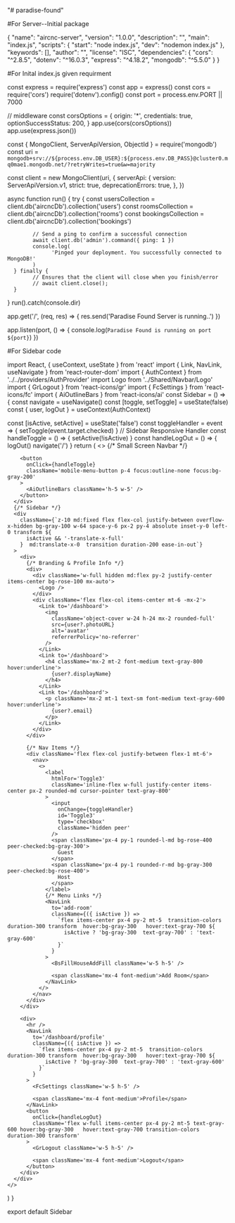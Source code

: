 "# paradise-found" 

#For Server--Initial package


{
  "name": "aircnc-server",
  "version": "1.0.0",
  "description": "",
  "main": "index.js",
  "scripts": {
    "start": "node index.js",
    "dev": "nodemon index.js"
  },
  "keywords": [],
  "author": "",
  "license": "ISC",
  "dependencies": {
    "cors": "^2.8.5",
    "dotenv": "^16.0.3",
    "express": "^4.18.2",
    "mongodb": "^5.5.0"
  }
}


#For Inital index.js given requirment


const express = require('express')
const app = express()
const cors = require('cors')
require('dotenv').config()
const port = process.env.PORT || 7000

// middleware
const corsOptions = {
      origin: '*',
      credentials: true,
      optionSuccessStatus: 200,
}
app.use(cors(corsOptions))
app.use(express.json())

const { MongoClient, ServerApiVersion, ObjectId } = require('mongodb')
const uri = `mongodb+srv://${process.env.DB_USER}:${process.env.DB_PASS}@cluster0.mq0mae1.mongodb.net/?retryWrites=true&w=majority`

const client = new MongoClient(uri, {
      serverApi: {
            version: ServerApiVersion.v1,
            strict: true,
            deprecationErrors: true,
      },
})

async function run() {
      try {
            const usersCollection = client.db('aircncDb').collection('users')
            const roomsCollection = client.db('aircncDb').collection('rooms')
            const bookingsCollection = client.db('aircncDb').collection('bookings')

            // Send a ping to confirm a successful connection
            await client.db('admin').command({ ping: 1 })
            console.log(
                  'Pinged your deployment. You successfully connected to MongoDB!'
            )
      } finally {
            // Ensures that the client will close when you finish/error
            // await client.close();
      }
}
run().catch(console.dir)

app.get('/', (req, res) => {
      res.send('Paradise Found Server is running..')
})

app.listen(port, () => {
      console.log(`Paradise Found is running on port ${port}`)
})


#For Sidebar code

import React, { useContext, useState } from 'react'
import { Link, NavLink, useNavigate } from 'react-router-dom'
import { AuthContext } from '../../providers/AuthProvider'
import Logo from '../Shared/Navbar/Logo'
import { GrLogout } from 'react-icons/gr'
import { FcSettings } from 'react-icons/fc'
import { AiOutlineBars } from 'react-icons/ai'
const Sidebar = () => {
  const navigate = useNavigate()
  const [toggle, setToggle] = useState(false)
  const { user, logOut } = useContext(AuthContext)

  const [isActive, setActive] = useState('false')
  const toggleHandler = event => {
    setToggle(event.target.checked)
  }
  // Sidebar Responsive Handler
  const handleToggle = () => {
    setActive(!isActive)
  }
  const handleLogOut = () => {
    logOut()
    navigate('/')
  }
  return (
    <>
      {/* Small Screen Navbar */}
      <div className='bg-gray-100 text-gray-800 flex justify-between md:hidden'>
        <div>
          <div className='block cursor-pointer p-4 font-bold'>
            <Logo />
          </div>
        </div>

        <button
          onClick={handleToggle}
          className='mobile-menu-button p-4 focus:outline-none focus:bg-gray-200'
        >
          <AiOutlineBars className='h-5 w-5' />
        </button>
      </div>
      {/* Sidebar */}
      <div
        className={`z-10 md:fixed flex flex-col justify-between overflow-x-hidden bg-gray-100 w-64 space-y-6 px-2 py-4 absolute inset-y-0 left-0 transform ${
          isActive && '-translate-x-full'
        }  md:translate-x-0  transition duration-200 ease-in-out`}
      >
        <div>
          {/* Branding & Profile Info */}
          <div>
            <div className='w-full hidden md:flex py-2 justify-center items-center bg-rose-100 mx-auto'>
              <Logo />
            </div>
            <div className='flex flex-col items-center mt-6 -mx-2'>
              <Link to='/dashboard'>
                <img
                  className='object-cover w-24 h-24 mx-2 rounded-full'
                  src={user?.photoURL}
                  alt='avatar'
                  referrerPolicy='no-referrer'
                />
              </Link>
              <Link to='/dashboard'>
                <h4 className='mx-2 mt-2 font-medium text-gray-800  hover:underline'>
                  {user?.displayName}
                </h4>
              </Link>
              <Link to='/dashboard'>
                <p className='mx-2 mt-1 text-sm font-medium text-gray-600  hover:underline'>
                  {user?.email}
                </p>
              </Link>
            </div>
          </div>

          {/* Nav Items */}
          <div className='flex flex-col justify-between flex-1 mt-6'>
            <nav>
              <>
                <label
                  htmlFor='Toggle3'
                  className='inline-flex w-full justify-center items-center px-2 rounded-md cursor-pointer text-gray-800'
                >
                  <input
                    onChange={toggleHandler}
                    id='Toggle3'
                    type='checkbox'
                    className='hidden peer'
                  />
                  <span className='px-4 py-1 rounded-l-md bg-rose-400 peer-checked:bg-gray-300'>
                    Guest
                  </span>
                  <span className='px-4 py-1 rounded-r-md bg-gray-300 peer-checked:bg-rose-400'>
                    Host
                  </span>
                </label>
                {/* Menu Links */}
                <NavLink
                  to='add-room'
                  className={({ isActive }) =>
                    `flex items-center px-4 py-2 mt-5  transition-colors duration-300 transform  hover:bg-gray-300   hover:text-gray-700 ${
                      isActive ? 'bg-gray-300  text-gray-700' : 'text-gray-600'
                    }`
                  }
                >
                  <BsFillHouseAddFill className='w-5 h-5' />

                  <span className='mx-4 font-medium'>Add Room</span>
                </NavLink>
              </>
            </nav>
          </div>
        </div>

        <div>
          <hr />
          <NavLink
            to='/dashboard/profile'
            className={({ isActive }) =>
              `flex items-center px-4 py-2 mt-5  transition-colors duration-300 transform  hover:bg-gray-300   hover:text-gray-700 ${
                isActive ? 'bg-gray-300  text-gray-700' : 'text-gray-600'
              }`
            }
          >
            <FcSettings className='w-5 h-5' />

            <span className='mx-4 font-medium'>Profile</span>
          </NavLink>
          <button
            onClick={handleLogOut}
            className='flex w-full items-center px-4 py-2 mt-5 text-gray-600 hover:bg-gray-300   hover:text-gray-700 transition-colors duration-300 transform'
          >
            <GrLogout className='w-5 h-5' />

            <span className='mx-4 font-medium'>Logout</span>
          </button>
        </div>
      </div>
    </>
  )
}

export default Sidebar